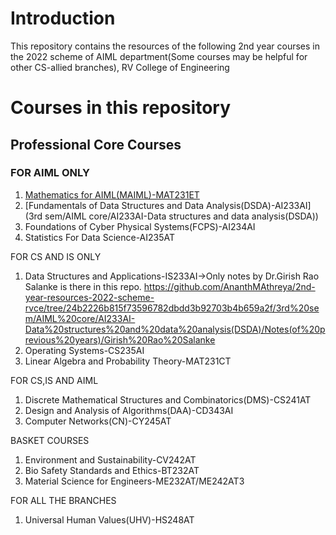 # Introduction
This repository contains the resources of the following 2nd year courses in the 2022 scheme of AIML department(Some courses may be helpful for other CS-allied branches), RV College of Engineering

# Courses in this repository
## Professional Core Courses
### FOR AIML ONLY
1. [Mathematics for AIML(MAIML)-MAT231ET](https://github.com/AnanthMAthreya/2nd-year-resources-2022-scheme-rvce/tree/78e29dd1df10596ebc5c1f1771fc1162e934aa57/3rd%20sem/AIML%20core/MAT231ET-Maths%20for%20AIML(MAIML))
3. [Fundamentals of Data Structures and Data Analysis(DSDA)-AI233AI](3rd sem/AIML core/AI233AI-Data structures and data analysis(DSDA))
4. Foundations of Cyber Physical Systems(FCPS)-AI234AI
5. Statistics For Data Science-AI235AT

FOR CS AND IS ONLY
1. Data Structures and Applications-IS233AI->Only notes by Dr.Girish Rao Salanke is there in this repo. https://github.com/AnanthMAthreya/2nd-year-resources-2022-scheme-rvce/tree/24b2226b815f73596782dbdd3b92703b4b659a2f/3rd%20sem/AIML%20core/AI233AI-Data%20structures%20and%20data%20analysis(DSDA)/Notes(of%20previous%20years)/Girish%20Rao%20Salanke
2. Operating Systems-CS235AI
3. Linear Algebra and Probability Theory-MAT231CT

FOR CS,IS AND AIML
1. Discrete Mathematical Structures and Combinatorics(DMS)-CS241AT
2. Design and Analysis of Algorithms(DAA)-CD343AI
3. Computer Networks(CN)-CY245AT 

BASKET COURSES
1. Environment and Sustainability-CV242AT
2. Bio Safety Standards and Ethics-BT232AT
3. Material Science for Engineers-ME232AT/ME242AT3

FOR ALL THE BRANCHES
1. Universal Human Values(UHV)-HS248AT
